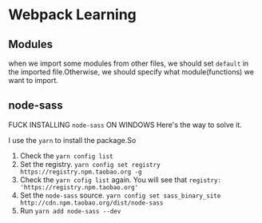 # Webpack Learning

## Modules
when we import some modules from other files, we should set `default` in the imported file.Otherwise, we should specify what module(functions) we want to import. 

## node-sass
FUCK INSTALLING `node-sass` ON WINDOWS
Here's the way to solve it.

I use the `yarn` to install the package.So
1. Check the `yarn config list`
2. Set the registry. `yarn config set registry https://registry.npm.taobao.org -g`
3. Check the `yarn cofig list` again. You will see that `registry: 'https://registry.npm.taobao.org'`
4. Set the `node-sass` source. `yarn config set sass_binary_site http://cdn.npm.taobao.org/dist/node-sass`
5. Run `yarn add node-sass --dev`